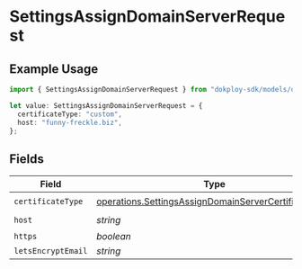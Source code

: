 # SettingsAssignDomainServerRequest

## Example Usage

```typescript
import { SettingsAssignDomainServerRequest } from "dokploy-sdk/models/operations";

let value: SettingsAssignDomainServerRequest = {
  certificateType: "custom",
  host: "funny-freckle.biz",
};
```

## Fields

| Field                                                                                                                        | Type                                                                                                                         | Required                                                                                                                     | Description                                                                                                                  |
| ---------------------------------------------------------------------------------------------------------------------------- | ---------------------------------------------------------------------------------------------------------------------------- | ---------------------------------------------------------------------------------------------------------------------------- | ---------------------------------------------------------------------------------------------------------------------------- |
| `certificateType`                                                                                                            | [operations.SettingsAssignDomainServerCertificateType](../../models/operations/settingsassigndomainservercertificatetype.md) | :heavy_check_mark:                                                                                                           | N/A                                                                                                                          |
| `host`                                                                                                                       | *string*                                                                                                                     | :heavy_check_mark:                                                                                                           | N/A                                                                                                                          |
| `https`                                                                                                                      | *boolean*                                                                                                                    | :heavy_minus_sign:                                                                                                           | N/A                                                                                                                          |
| `letsEncryptEmail`                                                                                                           | *string*                                                                                                                     | :heavy_minus_sign:                                                                                                           | N/A                                                                                                                          |